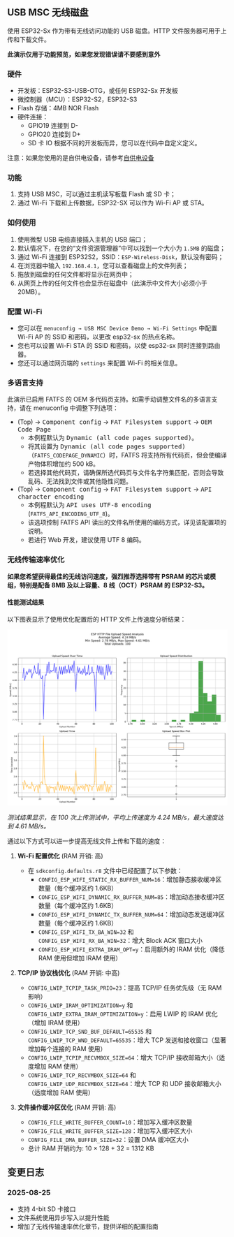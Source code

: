 ## USB MSC 无线磁盘

使用 ESP32-Sx 作为带有无线访问功能的 USB 磁盘。HTTP 文件服务器可用于上传和下载文件。

**此演示仅用于功能预览，如果您发现错误请不要感到意外**

### 硬件

- 开发板：ESP32-S3-USB-OTG，或任何 ESP32-Sx 开发板
- 微控制器（MCU）：ESP32-S2，ESP32-S3
- Flash 存储：4MB NOR Flash
- 硬件连接：
  - GPIO19 连接到 D-
  - GPIO20 连接到 D+
  - SD 卡 IO 根据不同的开发板而异，您可以在代码中自定义定义。

注意：如果您使用的是自供电设备，请参考[自供电设备](https://docs.espressif.com/projects/esp-idf/en/latest/esp32s3/api-reference/peripherals/usb_device.html#self-powered-device)

### 功能

1. 支持 USB MSC，可以通过主机读写板载 Flash 或 SD 卡；
2. 通过 Wi-Fi 下载和上传数据，ESP32-SX 可以作为 Wi-Fi AP 或 STA。

### 如何使用

1. 使用微型 USB 电缆直接插入主机的 USB 端口；
2. 默认情况下，在您的“文件资源管理器”中可以找到一个大小为 `1.5MB` 的磁盘；
3. 通过 Wi-Fi 连接到 ESP32S2，SSID：`ESP-Wireless-Disk`，默认没有密码；
4. 在浏览器中输入 `192.168.4.1`，您可以查看磁盘上的文件列表；
5. 拖放到磁盘的任何文件都将显示在网页中；
6. 从网页上传的任何文件也会显示在磁盘中（此演示中文件大小必须小于 20MB）。

### 配置 Wi-Fi

* 您可以在 `menuconfig → USB MSC Device Demo → Wi-Fi Settings` 中配置 Wi-Fi AP 的 SSID 和密码，以更改 esp32-sx 的热点名称。
* 您也可以设置 Wi-Fi STA 的 SSID 和密码，以使 esp32-sx 同时连接到路由器。
* 您还可以通过网页端的 `settings` 来配置 Wi-Fi 的相关信息。

### 多语言支持

此演示已启用 FATFS 的 OEM 多代码页支持。如需手动调整文件名的多语言支持，请在 menuconfig 中调整下列选项：

- (Top) → <kbd>Component config</kbd> → <kbd>FAT Filesystem support</kbd> → <kbd>OEM Code Page</kbd>
  - 本例程默认为 <kbd>Dynamic (all code pages supported)</kbd>。
  - 将其设置为 <kbd>Dynamic (all code pages supported)</kbd> （`FATFS_CODEPAGE_DYNAMIC`）时，FATFS 将支持所有代码页，但会使编译产物体积增加约 500 kB。
  - 若选择其他代码页，请确保所选代码页与文件名字符集匹配，否则会导致乱码、无法找到文件或其他隐性问题。
- (Top) → <kbd>Component config</kbd> → <kbd>FAT Filesystem support</kbd> → <kbd>API character encoding</kbd>
  - 本例程默认为 <kbd>API uses UTF-8 encoding</kbd> (`FATFS_API_ENCODING_UTF_8`)。
  - 该选项控制 FATFS API 读出的文件名所使用的编码方式，详见该配置项的说明。
  - 若进行 Web 开发，建议使用 UTF 8 编码。

### 无线传输速率优化

**如果您希望获得最佳的无线访问速度，强烈推荐选择带有 PSRAM 的芯片或模组，特别是配备 8MB 及以上容量、8 线（OCT）PSRAM 的 ESP32-S3。**

#### 性能测试结果

以下图表显示了使用优化配置后的 HTTP 文件上传速度分析结果：

![ESP HTTP File Upload Speed Analysis](./tools/upload_test_20250826_150059_analysis_20250826_151202.png)

*测试结果显示，在 100 次上传测试中，平均上传速度为 4.24 MB/s，最大速度达到 4.61 MB/s。*

通过以下方式可以进一步提高无线文件上传和下载的速度：

1. **Wi-Fi 配置优化** (RAM 开销: 高)
   - 在 `sdkconfig.defaults.r8` 文件中已经配置了以下参数：
     - `CONFIG_ESP_WIFI_STATIC_RX_BUFFER_NUM=16`：增加静态接收缓冲区数量（每个缓冲区约 1.6KB）
     - `CONFIG_ESP_WIFI_DYNAMIC_RX_BUFFER_NUM=85`：增加动态接收缓冲区数量（每个缓冲区约 1.6KB）
     - `CONFIG_ESP_WIFI_DYNAMIC_TX_BUFFER_NUM=64`：增加动态发送缓冲区数量（每个缓冲区约 1.6KB）
     - `CONFIG_ESP_WIFI_TX_BA_WIN=32` 和 `CONFIG_ESP_WIFI_RX_BA_WIN=32`：增大 Block ACK 窗口大小
     - `CONFIG_ESP_WIFI_EXTRA_IRAM_OPT=y`：启用额外的 IRAM 优化（降低 RAM 使用但增加 IRAM 使用）

2. **TCP/IP 协议栈优化** (RAM 开销: 中高)
   - `CONFIG_LWIP_TCPIP_TASK_PRIO=23`：提高 TCP/IP 任务优先级（无 RAM 影响）
   - `CONFIG_LWIP_IRAM_OPTIMIZATION=y` 和 `CONFIG_LWIP_EXTRA_IRAM_OPTIMIZATION=y`：启用 LWIP 的 IRAM 优化（增加 IRAM 使用）
   - `CONFIG_LWIP_TCP_SND_BUF_DEFAULT=65535` 和 `CONFIG_LWIP_TCP_WND_DEFAULT=65535`：增大 TCP 发送和接收窗口（显著增加每个连接的 RAM 使用）
   - `CONFIG_LWIP_TCPIP_RECVMBOX_SIZE=64`：增大 TCP/IP 接收邮箱大小（适度增加 RAM 使用）
   - `CONFIG_LWIP_TCP_RECVMBOX_SIZE=64` 和 `CONFIG_LWIP_UDP_RECVMBOX_SIZE=64`：增大 TCP 和 UDP 接收邮箱大小（适度增加 RAM 使用）

3. **文件操作缓冲区优化** (RAM 开销: 高)
   - `CONFIG_FILE_WRITE_BUFFER_COUNT=10`：增加写入缓冲区数量
   - `CONFIG_FILE_WRITE_BUFFER_SIZE=128`：增加写入缓冲区大小
   - `CONFIG_FILE_DMA_BUFFER_SIZE=32`：设置 DMA 缓冲区大小
   - 总计 RAM 开销约为: 10 × 128 + 32 = 1312 KB

## 变更日志

### 2025-08-25

- 支持 4-bit SD 卡接口
- 文件系统使用异步写入以提升性能
- 增加了无线传输速率优化章节，提供详细的配置指南

